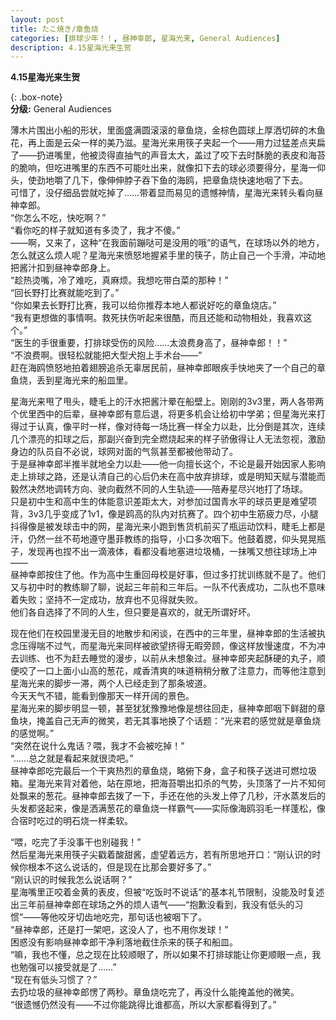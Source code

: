 ```yaml
---
layout: post
title: たこ焼き/章鱼烧
categories: [排球少年！！, 昼神幸郎, 星海光来, General Audiences]
description: 4.15星海光来生贺
---
```


**4.15星海光来生贺**


{: .box-note}  
**分级:** General Audiences  

 


薄木片围出小船的形状，里面盛满圆滚滚的章鱼烧，金棕色圆球上厚洒切碎的木鱼花，再上面是云朵一样的美乃滋。星海光来用筷子夹起一个——用力过猛差点夹扁了——扔进嘴里，他被烫得直抽气的声音太大，盖过了咬下去时酥脆的表皮和海苔的脆响，但吃进嘴里的东西不可能吐出来，就像扣下去的球必须要得分，星海一仰头，使劲地嚼了几下，像伸伸脖子吞下鱼的海鸥，把章鱼烧快速地咽了下去。  
可惜了，没仔细品尝就吃掉了……带着显而易见的遗憾神情，星海光来转头看向昼神幸郎。  
“你怎么不吃，快吃啊？”  
“看你吃的样子就知道有多烫了，我才不傻。”  
——啊，又来了，这种“在我面前蹦哒可是没用的哦”的语气，在球场以外的地方，怎么就这么烦人呢？星海光来愤怒地握紧手里的筷子，防止自己一个手滑，冲动地把酱汁扣到昼神幸郎身上。    
“趁热烫嘴，冷了难吃，真麻烦。我想吃带白菜的那种！”  
“回长野打比赛就能吃到了。”  
“你如果去长野打比赛，我可以给你推荐本地人都说好吃的章鱼烧店。”  
“我有更想做的事情啊。救死扶伤听起来很酷，而且还能和动物相处，我喜欢这个。”  
“医生的手很重要，打排球受伤的风险……太浪费身高了，昼神幸郎！！”  
“不浪费啊。很轻松就能把大型犬抱上手术台——”  
赶在海鸥愤怒地拍着翅膀追杀无辜居民前，昼神幸郎眼疾手快地夹了一个自己的章鱼烧，丢到星海光来的船皿里。    

星海光来甩了甩头，睫毛上的汗水把酱汁晕在船壁上。刚刚的3v3里，两人各带两个优里西中的后辈，昼神幸郎有意后退，将更多机会让给初中学弟；但星海光来打得过于认真，像平时一样，像对待每一场比赛一样全力以赴，比分倒是其次，连续几个漂亮的扣球之后，那副兴奋到完全燃烧起来的样子骄傲得让人无法忽视，激励身边的队员自不必说，球网对面的气氛甚至都被他带动了。  
于是昼神幸郎半推半就地全力以赴——他一向擅长这个，不论是最开始因家人影响走上排球之路，还是认清自己的心后仍未在高中放弃排球，或是明知天赋与潜能而毅然决然地调转方向、驶向截然不同的人生轨迹——陪寿星尽兴地打了场球。  
只是初中生和高中生的体能意识差距太大，对参加过国青水平的球员更是难望项背，3v3几乎变成了1v1，像是鸥高的队内对抗赛了。四个初中生筋疲力尽，小腿抖得像是被发球击中的网，星海光来小跑到售货机前买了瓶运动饮料，睫毛上都是汗，仍然一丝不苟地遵守墨菲教练的指导，小口多次咽下。他鼓着腮，仰头晃晃瓶子，发现再也捏不出一滴液体，看都没看地塞进垃圾桶，一抹嘴又想往球场上冲——  
昼神幸郎按住了他。作为高中生重回母校是好事，但过多打扰训练就不是了。他们又与初中时的教练聊了聊，说起三年前和三年后。一队不代表成功，二队也不意味着失败；坚持不一定成功，放弃也不见得就失败。  
他们各自选择了不同的人生，但只要是喜欢的，就无所谓好坏。    

现在他们在校园里漫无目的地散步和闲谈，在西中的三年里，昼神幸郎的生活被执念压得喘不过气，而星海光来同样被欲望挤得无暇旁顾，像这样放慢速度，不为冲去训练、也不为赶去睡觉的漫步，以前从未想象过。昼神幸郎夹起酥硬的丸子，顺便咬了一口上面小山高的葱花，咸香清爽的味道稍稍分散了注意力，而等他注意到星海光来的脚步一滞，两个人已经走到了那条坡道。  
今天天气不错，能看到像那天一样开阔的景色。  
星海光来的脚步明显一顿，甚至犹犹豫豫地像是想往回走，昼神幸郎咽下鲜甜的章鱼块，掩盖自己无声的微笑，若无其事地换了个话题：“光来君的感觉就是章鱼烧的感觉啊。”  
“突然在说什么鬼话？喂，我才不会被吃掉！”  
“……总之就是看起来就很烫吧。”  
昼神幸郎吃完最后一个干爽热烈的章鱼烧，略俯下身，盒子和筷子送进可燃垃圾箱。星海光来背对着他，站在原地，把海苔嚼出扣杀的气势，头顶落了一片不知何处飘来的葱花。昼神幸郎去拨了一下，手还在他的头发上停了几秒，汗水蒸发后的头发都竖起来，像是洒满葱花的章鱼烧一样霸气——实际像海鸥羽毛一样蓬松，像合宿时吃过的明石烧一样柔软。    


“喂，吃完了手没事干也别碰我！”  
然后星海光来用筷子尖戳着酸甜酱，虚望着远方，若有所思地开口：“刚认识的时候你根本不这么说话的，但是现在比那会要好多了。”  
“刚认识的时候我怎么说话啊？”  
星海嘴里正咬着金黄的表皮，但被“吃饭时不说话”的基本礼节限制，没能及时复述出三年前昼神幸郎在球场之外的烦人语气——“抱歉没看到，我没有低头的习惯”——等他咬牙切齿地吃完，那句话也被咽下了。  
“昼神幸郎，还是打一架吧，这没人了，也不用你发球！”  
困惑没有影响昼神幸郎干净利落地截住杀来的筷子和船皿。  
“嘛，我也不懂，总之现在比较顺眼了，所以如果不打排球能让你更顺眼一点，我也勉强可以接受就是了……”  
“现在有低头习惯了？”  
去扔垃圾的昼神幸郎愣了两秒。章鱼烧吃完了，再没什么能掩盖他的微笑。  
“很遗憾仍然没有——不过你能跳得比谁都高，所以大家都看得到了。”  


